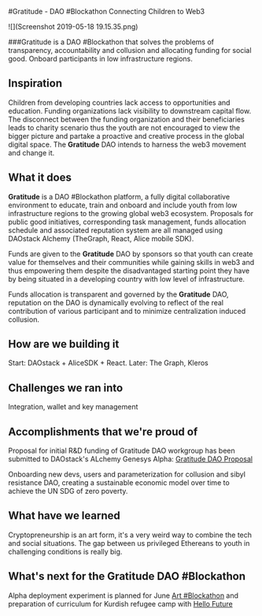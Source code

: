 #Gratitude - DAO #Blockathon Connecting Children to Web3

![](Screenshot 2019-05-18 19.15.35.png)

###Gratitude is a DAO #Blockathon that solves the problems of transparency, accountability and collusion and allocating funding for social good. Onboard participants in low infrastructure regions.


## Inspiration

Children from developing countries lack access to opportunities and education. Funding organizations lack visibility to downstream capital flow. The disconnect between the funding organization and their beneficiaries leads to charity scenario thus the youth are not encouraged to view the bigger picture and partake a proactive and creative process in the global digital space. The **Gratitude** DAO intends to harness the web3 movement and change it.

## What it does

**Gratitude** is a DAO #Blockathon platform, a fully digital collaborative environment to educate, train and onboard and include youth from low infrastructure regions to the growing global web3 ecosystem. 
Proposals for public good initiatives, corresponding task management, funds allocation schedule and associated reputation system are all managed using DAOstack Alchemy (TheGraph, React, Alice mobile SDK). 

Funds are given to the **Gratitude** DAO by sponsors so that youth can create value for themselves and their communities while gaining skills in web3 and thus empowering them despite the disadvantaged starting point they have by being situated in a developing country with low level of infrastructure.

Funds allocation is transparent and governed by the **Gratitude** DAO, reputation on the DAO is dynamically evolving to reflect of the real contribution of various participant and to minimize centralization induced collusion.  

## How are we building it
Start: DAOstack + AliceSDK + React. Later: The Graph, Kleros

## Challenges we ran into
Integration, wallet and key management 

## Accomplishments that we're proud of

Proposal for initial R&D funding of Gratitude DAO workgroup has been submitted to DAOstack's ALchemy Genesys Alpha: [Gratitude DAO Proposal](0xf673ccb4e1d2479d50797cf3850265ca0c50e93843239a9ef0353b14d7c6a59b)

Onboarding new devs, users and parameterization for collusion and sibyl resistance DAO, creating a sustainable economic model over time to achieve the UN SDG of zero poverty. 

## What have we learned

Cryptopreneurship is an art form, it's a very weird way to combine the tech and social situations. The gap between us privileged Ethereans to youth in challenging conditions is really big.

## What's next for the **Gratitude** DAO #Blockathon

Alpha deployment experiment is planned for June [Art #Blockathon](https://www.blocumenta.org/blockathonsyd2019) and preparation of curriculum for Kurdish refugee camp with [Hello Future](https://www.hellofuture.io/) 
